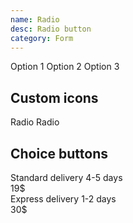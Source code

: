 ```yaml
---
name: Radio
desc: Radio button
category: Form
---
```


<base-knobs src="./components.json" name="base-radio">
<base-radio name="example-1" value="1">Option 1</base-radio>
<base-radio name="example-1" value="2">Option 2</base-radio>
<base-radio name="example-1" value="3" disabled>Option 3</base-radio>
</base-knobs>

## Custom icons

<base-knobs hideTabs src="./components.json" name="base-radio">
<style>
  base-radio.animate [slot="indicator"] {
    opacity: 0;
    transform: rotate(-45deg);
    transition: transform 0.4s ease;
  }
  base-radio.animate[checked] [slot="indicator"] {
    opacity: 1;
    transform: rotate(0deg);
  }
</style>

<base-radio class="animate" name="example-3">
  <span>Radio</span>
  <i slot="indicator" class="gg-check"></i>
</base-radio>

<base-radio class="animate" name="example-3">
  <span>Radio</span>
  <i slot="indicator" class="gg-check"></i>
</base-radio>
</base-knobs>

## Choice buttons

<base-knobs hideTabs src="./components.json" name="base-radio">
<style>
  base-radio.choice {
    margin-bottom: var(--base-space-md);
    padding: 0 var(--base-space-md);
    height: var(--base-size-xl);
    border: 2px solid var(--base-color-ui-light);
  }
  base-radio.choice:hover {
    border-color: var(--base-color-ui);
  }
  base-radio.choice[checked] {
    border-color: var(--base-color-focus);
  }
</style>

<base-radio class="choice" name="example-4" full>
  <base-flex justify-content="between" align-items="center">
  <div>
    <base-text tag="div" look="h3">Standard delivery</base-text>
    <base-text tag="div" look="p">4-5 days</base-text>
  </div>
  <div>
    <base-text tag="h3">19$</base-text>
  </div>
  </base-flex>
</base-radio>
<base-radio class="choice" name="example-4" full>
  <base-flex justify-content="between" align-items="center">
  <div>
    <base-text tag="div" look="h3">Express delivery</base-text>
    <base-text tag="div" look="p">1-2 days</base-text>
  </div>
  <div>
    <base-text tag="h3">30$</base-text>
  </div>
  </base-flex>
</base-radio>

</base-knobs>
